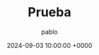 ---
title: "Prueba"
date: 2024-09-03 10:00:00 +0000
categories: [Prueba, Prueba2]
tags: [Prueba2]
author: pablo
description: "prueba prueba"
comments: true
---